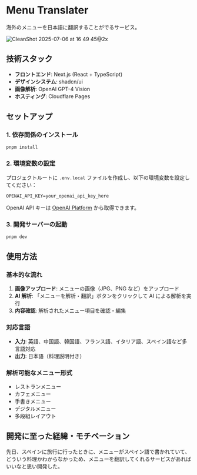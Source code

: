 # Menu Translater

海外のメニューを日本語に翻訳することがでるサービス。

![CleanShot 2025-07-06 at 16 49 45@2x](https://github.com/user-attachments/assets/098994e3-1f00-494c-aa91-398007c5db9b)

## 技術スタック

- **フロントエンド**: Next.js (React + TypeScript)
- **デザインシステム**: shadcn/ui
- **画像解析**: OpenAI GPT-4 Vision
- **ホスティング**: Cloudflare Pages

## セットアップ

### 1. 依存関係のインストール

```bash
pnpm install
```

### 2. 環境変数の設定

プロジェクトルートに `.env.local` ファイルを作成し、以下の環境変数を設定してください：

```env
OPENAI_API_KEY=your_openai_api_key_here
```

OpenAI API キーは [OpenAI Platform](https://platform.openai.com/) から取得できます。

### 3. 開発サーバーの起動

```bash
pnpm dev
```

<!-- ## Cloudflare Pages へのデプロイ

### 1. GitHub リポジトリの準備

コードを GitHub リポジトリにプッシュします。

### 2. Cloudflare Pages での設定

1. Cloudflare Dashboard にログイン
2. Pages > Create a project > Connect to Git
3. リポジトリを選択
4. ビルド設定：
   - Framework preset: Next.js
   - Build command: `pnpm run pages:build`
   - Build output directory: `.next`
   - Node.js version: `18` または `20`

### 3. 環境変数の設定

Cloudflare Pages の設定で以下の環境変数を追加：

- `OPENAI_API_KEY`: OpenAI API キー -->

## 使用方法

### 基本的な流れ

1. **画像アップロード**: メニューの画像（JPG、PNG など）をアップロード
2. **AI 解析**: 「メニューを解析・翻訳」ボタンをクリックして AI による解析を実行
3. **内容確認**: 解析されたメニュー項目を確認・編集

### 対応言語

- **入力**: 英語、中国語、韓国語、フランス語、イタリア語、スペイン語など多言語対応
- **出力**: 日本語（料理説明付き）

### 解析可能なメニュー形式

- レストランメニュー
- カフェメニュー
- 手書きメニュー
- デジタルメニュー
- 多段組レイアウト

## 開発に至った経緯・モチベーション

先日、スペインに旅行に行ったときに、メニューがスペイン語で書かれていて、どういう料理かわからなかっため、メニューを翻訳してくれるサービスがあればいいなと思い開発した。
